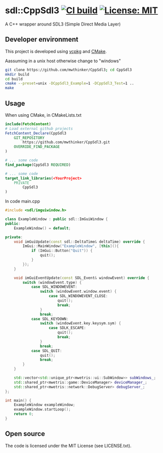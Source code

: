 # sdl::CppSdl3 [![CI build](https://github.com/mwthinker/CppSdl3/actions/workflows/ci.yml/badge.svg)](https://github.com/mwthinker/CppSdl3/actions/workflows/ci.yml) [![License: MIT](https://img.shields.io/badge/License-MIT-yellow.svg)](https://opensource.org/licenses/MIT)
A C++ wrapper around SDL3 (Simple Direct Media Layer)

## Developer environment
This project is developed using [vcpkg](https://github.com/microsoft/vcpkg.git) and [CMake](https://cmake.org/).

Aassuming in a unix host otherwise change to "windows"
```bash
git clone https://github.com/mwthinker/CppSdl3; cd CppSdl3
mkdir build
cd build
cmake --preset=unix -DCppSdl3_Example=1 -DCppSdl3_Test=1 ..
make
```

## Usage
When using CMake, in CMakeLists.txt

```cmake
include(FetchContent)
# Load external github projects
FetchContent_Declare(CppSdl3
    GIT_REPOSITORY
        https://github.com/mwthinker/CppSdl3.git
    OVERRIDE_FIND_PACKAGE
)

# ... some code
find_package(CppSdl3 REQUIRED)

# ... some code
target_link_libraries(<YourProject>
    PRIVATE
        CppSdl3
)
```

In code main.cpp

```cpp
#include <sdl/imguiwindow.h>

class ExampleWindow : public sdl::ImGuiWindow {
public:
    ExampleWindow() = default;

private:
    void imGuiUpdate(const sdl::DeltaTime& deltaTime) override {
        ImGui::MainWindow("ExampleWindow", [this](){
            if (ImGui::Button("Quit")) {
                quit();
            }
        });
    }

    void imGuiEventUpdate(const SDL_Event& windowEvent) override {
        switch (windowEvent.type) {
            case SDL_WINDOWEVENT:
                switch (windowEvent.window.event) {
                    case SDL_WINDOWEVENT_CLOSE:
                        quit();
                        break;
                }
                break;
            case SDL_KEYDOWN:
                switch (windowEvent.key.keysym.sym) {
                    case SDLK_ESCAPE:
                        quit();
                        break;
                }
                break;
            case SDL_QUIT:
                quit();
                break;
        }
    }

    std::vector<std::unique_ptr<mwetris::ui::SubWindow>> subWindows_;
    std::shared_ptr<mwetris::game::DeviceManager> deviceManager_;
    std::shared_ptr<mwetris::network::DebugServer> debugServer_;
};

int main() {
    ExampleWindow exampleWindow;
    exampleWindow.startLoop();
    return 0;
}

```

## Open source
The code is licensed under the MIT License (see LICENSE.txt).
